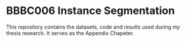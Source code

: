# BBBC006 Instance Segmentation
This repository contains the datasets,  code and results used during my thesis research. It serves as the Appendix Chapeter.
